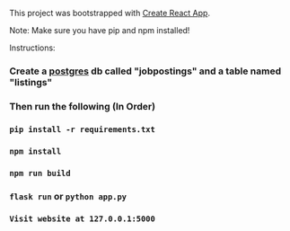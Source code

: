 This project was bootstrapped with [Create React App](https://github.com/facebook/create-react-app).

Note: Make sure you have pip and npm installed!

Instructions:

### Create a [postgres](https://www.prisma.io/dataguide/postgresql/setting-up-a-local-postgresql-database) db called "jobpostings" and a table named "listings"

### Then run the following (In Order)

### `pip install -r requirements.txt`

### `npm install`

### `npm run build`

### `flask run` or `python app.py`

### `Visit website at 127.0.0.1:5000`
